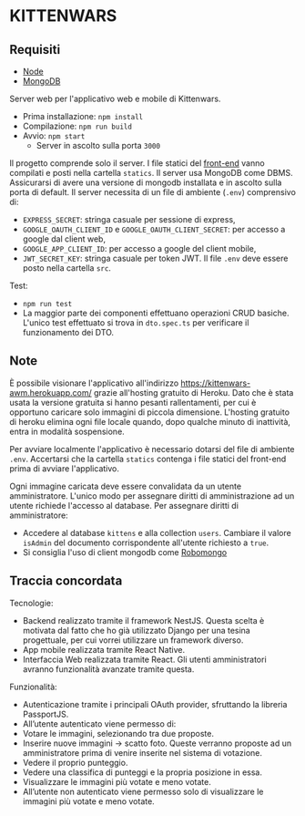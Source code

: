 # KITTENWARS

## Requisiti

-   [Node](https://nodejs.org/)
-   [MongoDB](https://www.mongodb.com/)

Server web per l'applicativo web e mobile di Kittenwars.

-   Prima installazione: `npm install`
-   Compilazione: `npm run build`
-   Avvio: `npm start`
    -   Server in ascolto sulla porta `3000`

Il progetto comprende solo il server. I file statici del [front-end](https://github.com/loribonna/kittenwars-client.git) vanno compilati e posti nella cartella `statics`.
Il server usa MongoDB come DBMS. Assicurarsi di avere una versione di mongodb installata e in ascolto sulla porta di default.
Il server necessita di un file di ambiente (`.env`) comprensivo di:

-   `EXPRESS_SECRET`: stringa casuale per sessione di express,
-   `GOOGLE_OAUTH_CLIENT_ID` e `GOOGLE_OAUTH_CLIENT_SECRET`: per accesso a google dal client web,
-   `GOOGLE_APP_CLIENT_ID`: per accesso a google del client mobile,
-   `JWT_SECRET_KEY`: stringa casuale per token JWT.
    Il file `.env` deve essere posto nella cartella `src`.

Test:

-   `npm run test`
-   La maggior parte dei componenti effettuano operazioni CRUD basiche. L'unico test effettuato si trova in `dto.spec.ts` per verificare il funzionamento dei DTO.

## Note

È possibile visionare l'applicativo all'indirizzo https://kittenwars-awm.herokuapp.com/ grazie all'hosting gratuito di Heroku.
Dato che è stata usata la versione gratuita si hanno pesanti rallentamenti, per cui è opportuno caricare solo immagini di piccola dimensione.
L'hosting gratuito di heroku elimina ogni file locale quando, dopo qualche minuto di inattività, entra in modalità sospensione.

Per avviare localmente l'applicativo è necessario dotarsi del file di ambiente `.env`.
Accertarsi che la cartella `statics` contenga i file statici del front-end prima di avviare l'applicativo.

Ogni immagine caricata deve essere convalidata da un utente amministratore. L'unico modo per assegnare diritti di amministrazione ad un utente richiede l'accesso al database.
Per assegnare diritti di amministratore:
- Accedere al database `kittens` e alla collection `users`. Cambiare il valore `isAdmin` del documento corrispondente all'utente richiesto a `true`.
- Si consiglia l'uso di client mongodb come [Robomongo](https://robomongo.org/)

## Traccia concordata

Tecnologie:

-   Backend realizzato tramite il framework NestJS. Questa scelta è motivata dal fatto che ho già utilizzato Django per una tesina progettuale, per cui vorrei utilizzare un framework diverso.
-   App mobile realizzata tramite React Native.
-   Interfaccia Web realizzata tramite React. Gli utenti amministratori avranno funzionalità avanzate tramite questa.

Funzionalità:

-   Autenticazione tramite i principali OAuth provider, sfruttando la libreria PassportJS.
-   All’utente autenticato viene permesso di:
-   Votare le immagini, selezionando tra due proposte.
-   Inserire nuove immagini -> scatto foto. Queste verranno proposte ad un amministratore prima di venire inserite nel sistema di votazione.
-   Vedere il proprio punteggio.
-   Vedere una classifica di punteggi e la propria posizione in essa.
-   Visualizzare le immagini più votate e meno votate.
-   All’utente non autenticato viene permesso solo di visualizzare le immagini più votate e meno votate.
